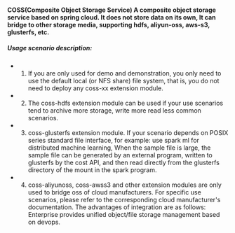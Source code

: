 #### COSS(Composite Object Storage Service) A composite object storage service based on spring cloud. It does not store data on its own, It can bridge to other storage media, supporting hdfs, aliyun-oss, aws-s3, glusterfs, etc.

##### Usage scenario description:
- 1. If you are only used for demo and demonstration, you only need to use the default local (or NFS share) file system, that is, you do not need to deploy any coss-xx extension module.


- 2. The coss-hdfs extension module can be used if your use scenarios tend to archive more storage, write more read less common scenarios.


- 3. coss-glusterfs extension module. If your scenario depends on POSIX series standard file interface, for example: use spark ml for distributed machine learning, When the sample file is large, the sample file can be generated by an external program, written to glusterfs by the cost API, and then read directly from the glusterfs directory of the mount in the spark program.


- 4. coss-aliyunoss, coss-awss3 and other extension modules are only used to bridge oss of cloud manufacturers. For specific use scenarios, please refer to the corresponding cloud manufacturer's documentation. The advantages of integration are as follows:
Enterprise provides unified object/file storage management based on devops.